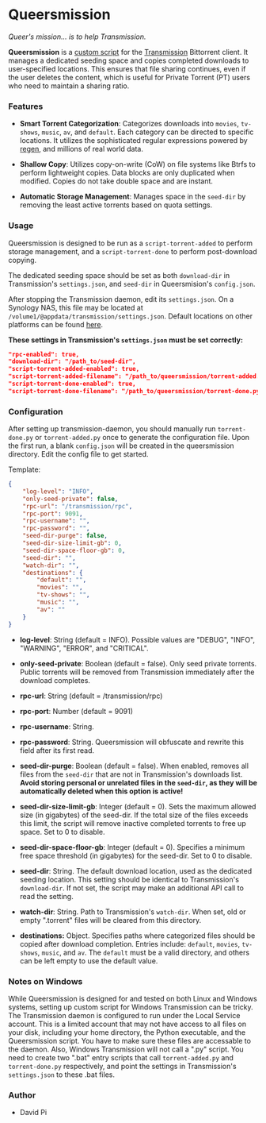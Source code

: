 # Queersmission

*Queer's mission... is to help Transmission.*

**Queersmission** is a [custom script](https://github.com/transmission/transmission/blob/main/docs/Scripts.md) for the [Transmission](https://transmissionbt.com/) Bittorrent client. It manages a dedicated seeding space and copies completed downloads to user-specified locations. This ensures that file sharing continues, even if the user deletes the content, which is useful for Private Torrent (PT) users who need to maintain a sharing ratio.

### Features

- **Smart Torrent Categorization**: Categorizes downloads into `movies`, `tv-shows`, `music`, `av`, and `default`. Each category can be directed to specific locations. It utilizes the sophisticated regular expressions powered by [regen](https://github.com/libertypi/regen), and millions of real world data.

- **Shallow Copy**: Utilizes copy-on-write (CoW) on file systems like Btrfs to perform lightweight copies. Data blocks are only duplicated when modified. Copies do not take double space and are instant.

- **Automatic Storage Management**: Manages space in the `seed-dir` by removing the least active torrents based on quota settings.

### Usage

Queersmission is designed to be run as a `script-torrent-added` to perform storage management, and a `script-torrent-done` to perform post-download copying.

The dedicated seeding space should be set as both `download-dir` in Transmission's `settings.json`, and `seed-dir` in Queersmision's `config.json`.

After stopping the Transmission daemon, edit its `settings.json`. On a Synology NAS, this file may be located at `/volume1/@appdata/transmission/settings.json`. Default locations on other platforms can be found [here](https://github.com/transmission/transmission/blob/main/docs/Configuration-Files.md). 

**These settings in Transmission's `settings.json` must be set correctly:**

```json
"rpc-enabled": true,
"download-dir": "/path_to/seed-dir",
"script-torrent-added-enabled": true,
"script-torrent-added-filename": "/path_to/queersmission/torrent-added.py",
"script-torrent-done-enabled": true,
"script-torrent-done-filename": "/path_to/queersmission/torrent-done.py",
```

### Configuration

After setting up transmission-daemon, you should manually run `torrent-done.py` or `torrent-added.py` once to generate the configuration file. Upon the first run, a blank `config.json` will be created in the queersmission directory. Edit the config file to get started.

Template:

```json
{
    "log-level": "INFO",
    "only-seed-private": false,
    "rpc-url": "/transmission/rpc",
    "rpc-port": 9091,
    "rpc-username": "",
    "rpc-password": "",
    "seed-dir-purge": false,
    "seed-dir-size-limit-gb": 0,
    "seed-dir-space-floor-gb": 0,
    "seed-dir": "",
    "watch-dir": "",
    "destinations": {
        "default": "",
        "movies": "",
        "tv-shows": "",
        "music": "",
        "av": ""
    }
}
```

- **log-level**: String (default = INFO). Possible values are "DEBUG", "INFO", "WARNING", "ERROR", and "CRITICAL".

- **only-seed-private**: Boolean (default = false). Only seed private torrents. Public torrents will be removed from Transmission immediately after the download completes.

- **rpc-url**: String (default = /transmission/rpc)

- **rpc-port**: Number (default = 9091)

- **rpc-username**: String.

- **rpc-password**: String. Queersmission will obfuscate and rewrite this field after its first read.

- **seed-dir-purge**: Boolean (default = false). When enabled, removes all files from the `seed-dir` that are not in Transmission's downloads list. **Avoid storing personal or unrelated files in the `seed-dir`, as they will be automatically deleted when this option is active!**

- **seed-dir-size-limit-gb**: Integer (default = 0). Sets the maximum allowed size (in gigabytes) of the seed-dir. If the total size of the files exceeds this limit, the script will remove inactive completed torrents to free up space. Set to 0 to disable.

- **seed-dir-space-floor-gb**: Integer (default = 0). Specifies a minimum free space threshold (in gigabytes) for the seed-dir. Set to 0 to disable.

- **seed-dir**: String. The default download location, used as the dedicated seeding location. This setting should be identical to Transmission's `download-dir`. If not set, the script may make an additional API call to read the setting.

- **watch-dir**: String. Path to Transmission's `watch-dir`. When set, old or empty ".torrent" files will be cleared from this directory.

- **destinations:** Object. Specifies paths where categorized files should be copied after download completion. Entries include: `default`, `movies`, `tv-shows`, `music`, and `av`. The `default` must be a valid directory, and others can be left empty to use the default value.

### Notes on Windows

While Queersmission is designed for and tested on both Linux and Windows systems, setting up custom script for Windows Transmission can be tricky. The Transmission daemon is configured to run under the Local Service account. This is a limited account that may not have access to all files on your disk, including your home directory, the Python executable, and the Queersmission script. You have to make sure these files are accessable to the daemon. Also, Windows Transmission will not call a ".py" script. You need to create two ".bat" entry scripts that call `torrent-added.py` and `torrent-done.py` respectively, and point the settings in Transmission's `settings.json` to these .bat files.

### Author

- David Pi
